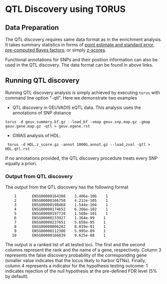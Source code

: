 # QTL Discovery using TORUS



## Data Preparation 

The QTL discovery requires same data format as in the enrichment analysis. It takes summary statistics in forms of [point estimate and standard error](https://github.com/xqwen/dap/tree/master/tutorial/enrichment/qtl/gtex_liver/#input-data-format), [pre-computed Bayes factors](https://github.com/xqwen/dap/tree/master/tutorial/enrichment/qtl/geuvadis/#input-data-format), or simply [z-scores](https://github.com/xqwen/dap/tree/master/tutorial/enrichment/gwas#input-data-format). 

Functional annotations for SNPs and their position information can also be used in the QTL discovery. The data format can be found in above links.


## Running QTL discovery

Running QTL discovery analysis is simply achieved by executing ```torus``` with command line option "-qtl". Here we demonstrate two examples

* QTL discovery in GEUVADIS eQTL data. This analysis uses the annotations of SNP distance
```
torus -d geuv.summary.bf.gz --load_bf -smap geuv.snp.map.gz -gmap geuv.gene.map.gz -qtl > geuv.egene.rst
```

* GWAS analysis of HDL.
```
 torus -d HDL.z_score.gz -annot 1000G.annot.gz --load_zval -qtl > HDL.qtl.rst
````

If no annotations provided, the QTL discovery procedure treats every SNP equally a priori.

### Output from QTL discovery

The output from the QTL discovery has the following format

```  
    1       ENSG00000164308    3.406e-106    1
    2       ENSG00000166750    4.212e-105    1
    3       ENSG00000198468    1.544e-104    1
    4       ENSG00000174652    6.366e-102    1
    5       ENSG00000197728    1.568e-101    1
    6       ENSG00000233927    1.364e-99    1
    7       ENSG00000237651    5.658e-95    1
    8       ENSG00000006282    8.019e-91    1
    9       ENSG00000112306    5.995e-89    1
   10       ENSG00000166839    9.625e-88    1

```
The output is a ranked list of all tested loci. The first and the second columns represent the rank and the name of a gene, respectively. Column 3 represents the false discovery probability of the corresponding gene (smaller value indicates that the locus likely to harbor QTNs). Finally, column 4 represents a indicator for the hypothesis testing outcome: 1 indicates rejection of the null hypothesis at the pre-defined FDR level (5% by default).

  



